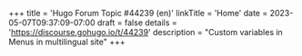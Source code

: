 +++
title = 'Hugo Forum Topic #44239 (en)'
linkTitle = 'Home'
date = 2023-05-07T09:37:09-07:00
draft = false
details = 'https://discourse.gohugo.io/t/44239'
description = "Custom variables in Menus in multilingual site"
+++
